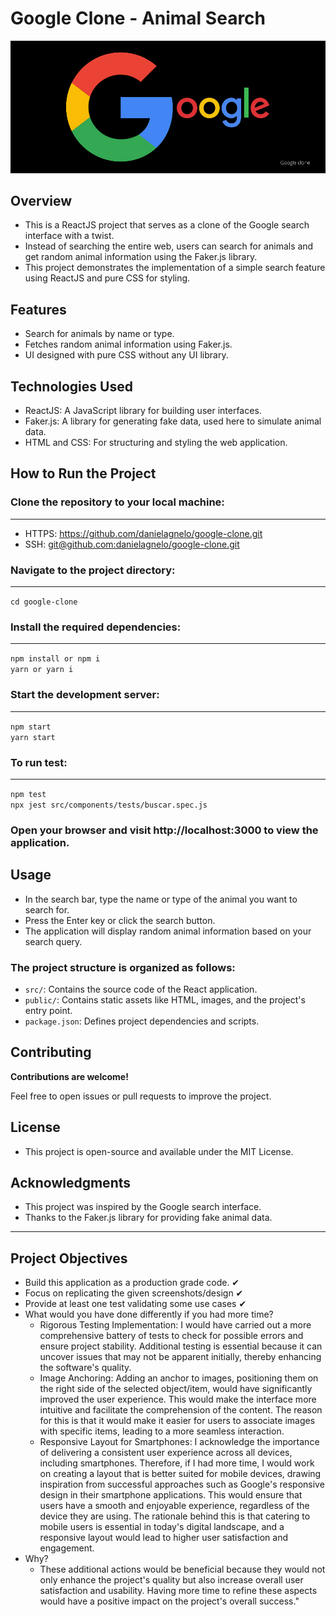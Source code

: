 <h1>Google Clone - Animal Search</h1>
<center>
    <img src="./google.png" alt="Amazon Poster"/>
</center>

<h2>Overview</h2>
<ul>
    <li>This is a ReactJS project that serves as a clone of the Google search interface with a twist.</li>
    <li>Instead of searching the entire web, users can search for animals and get random animal information using the Faker.js library.</li>
    <li>This project demonstrates the implementation of a simple search feature using ReactJS and pure CSS for styling.</li>
</ul>

<h2>Features</h2>
<ul>
    <li>Search for animals by name or type.</li>
    <li>Fetches random animal information using Faker.js.</li>
    <li>UI designed with pure CSS without any UI library.</li>
</ul>

<h2>Technologies Used</h2>
<ul>
    <li>ReactJS: A JavaScript library for building user interfaces.</li>
    <li>Faker.js: A library for generating fake data, used here to simulate animal data.</li>
    <li>HTML and CSS: For structuring and styling the web application.</li>
</ul>

<h2>How to Run the Project</h2>
<h3>
    Clone the repository to your local machine:
</h3>
<hr/>
<ul>
    <li>
        HTTPS: <a href="https://github.com/danielagnelo/google-clone.git">https://github.com/danielagnelo/google-clone.git</a>
    </li>
    <li>
        SSH: <a href="git@github.com:danielagnelo/google-clone.git">git@github.com:danielagnelo/google-clone.git</a>
    </li>
</ul>

<h3>Navigate to the project directory:</h3>
<hr/>
    <code>cd google-clone</code>


<h3>Install the required dependencies:</h3>
<hr/>
    <code>npm install or npm i</code></br>
    <code>yarn or yarn i</code>

<h3>Start the development server:</h3>
<hr/>
    <code>npm start</code></br>
    <code>yarn start</code>

<h3>To run test:</h3>
<hr/>
    <code>npm test</code></br>
    <code>npx jest src/components/tests/buscar.spec.js</code>

<h3>Open your browser and visit <a>http://localhost:3000</a> to view the application.</h3>

<h2>Usage</h2>
<ul>
    <li>In the search bar, type the name or type of the animal you want to search for.</li>
    <li>Press the Enter key or click the search button.</li>
    <li>The application will display random animal information based on your search query.</li>
</ul>

<h3>The project structure is organized as follows:</h3>

<ul>
    <li><code>src/</code>: Contains the source code of the React application.</li>
    <li><code>public/</code>: Contains static assets like HTML, images, and the project's entry point.</li>
    <li><code>package.json</code>: Defines project dependencies and scripts.</li>
</ul>

<h2>Contributing</h2>
<div>
    <strong>Contributions are welcome!</strong><br>
    <p>Feel free to open issues or pull requests to improve the project.</p>
</div>

<h2>License</h2>
<ul>
    <li>This project is open-source and available under the MIT License.</li>
</ul>

<h2>Acknowledgments</h2>
<ul>
    <li>This project was inspired by the Google search interface.</li>
    <li>Thanks to the Faker.js library for providing fake animal data.</li>
</ul>

<hr/>
<h2>Project Objectives</h2>
<ul>
    <li>Build this application as a production grade code. ✔</li>
    <li>Focus on replicating the given screenshots/design ✔</li>
    <li>Provide at least one test validating some use cases ✔</li>
    <li>What would you have done differently if you had more time?
        <ul>
            <li>Rigorous Testing Implementation: I would have carried out a more comprehensive battery of tests to check for possible errors and ensure project stability. Additional testing is essential because it can uncover issues that may not be apparent initially, thereby enhancing the software's quality.</li>
            <li>Image Anchoring: Adding an anchor to images, positioning them on the right side of the selected object/item, would have significantly improved the user experience. This would make the interface more intuitive and facilitate the comprehension of the content. The reason for this is that it would make it easier for users to associate images with specific items, leading to a more seamless interaction.</li>
            <li>Responsive Layout for Smartphones: I acknowledge the importance of delivering a consistent user experience across all devices, including smartphones. Therefore, if I had more time, I would work on creating a layout that is better suited for mobile devices, drawing inspiration from successful approaches such as Google's responsive design in their smartphone applications. This would ensure that users have a smooth and enjoyable experience, regardless of the device they are using. The rationale behind this is that catering to mobile users is essential in today's digital landscape, and a responsive layout would lead to higher user satisfaction and engagement.</li>
        </ul>
    </li>
    <li>Why?
        <ul>
            <li>
                These additional actions would be beneficial because they would not only enhance the project's quality but also increase overall user satisfaction and usability. Having more time to refine these aspects would have a positive impact on the project's overall success."
            </li>
        </ul>
    </li>
</ul>
